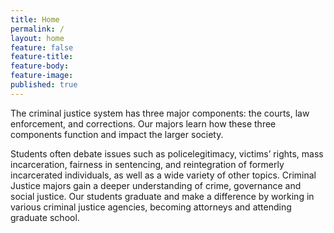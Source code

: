 ```yaml
---
title: Home
permalink: /
layout: home
feature: false
feature-title: 
feature-body: 
feature-image: 
published: true
---
```


The criminal justice system has three major components: the courts, law enforcement, and corrections. Our majors learn how these three components function and impact the larger society.

Students often debate issues such as policelegitimacy, victims’ rights, mass incarceration, fairness in sentencing, and reintegration of formerly incarcerated individuals, as well as a wide variety of other topics. Criminal Justice majors gain a deeper understanding of crime, governance and social justice. Our students graduate and make a difference by working in various criminal justice agencies, becoming attorneys and attending graduate school.